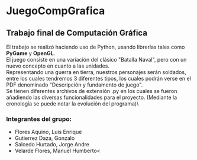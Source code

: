 # JuegoCompGrafica
## Trabajo final de Computación Gráfica
El trabajo se realizó haciendo uso de Python, usando librerías tales como **PyGame** y **OpenGL**.\
El juego consiste en una variación del clásico "Batalla Naval", pero con un nuevo concepto en cuanto a las unidades.\
Representando una guerra en tierra, nuestros personajes serán soldados, entre los cuales tendremos 3 diferentes tipos, los cuales podrán verse en el PDF
denominado "Descripción y fundamento de juego".\
Se tienen diferentes archivos de extensión .py en los cuales se fueron añadiendo las diversas funcionalidades para el proyecto.
(Mediante la cronología se puede notar la evolución del programa)\

### Integrantes del grupo:
- Flores Aquino, Luis Enrique
- Gutierrez Daza, Gonzalo
- Salcedo Hurtado, Jorge Andre
- Velarde Flores, Manuel Humberto<
